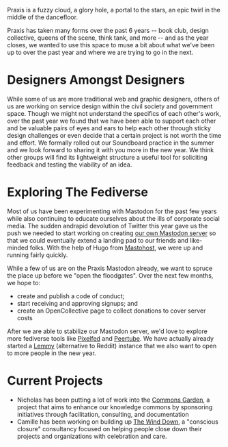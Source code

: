 Praxis is a fuzzy cloud, a glory hole, a portal to the stars, an epic twirl in the middle of the dancefloor. 

Praxis has taken many forms over the past 6 years -- book club, design collective, queens of the scene, think tank, and more -- and as the year closes, we wanted to use this space to muse a bit about what we've been up to over the past year and where we are trying to go in the next. 

# Designers Amongst Designers 

While some of us are more traditional web and graphic designers, others of us are working on service design within the civil society and government space. Though we might not understand the specifics of each other's work, over the past year we found that we have been able to support each other and be valuable pairs of eyes and ears to help each other through sticky design challenges or even decide that a certain project is not worth the time and effort. We formally rolled out our Soundboard practice in the summer and we look forward to sharing it with you more in the new year. We think other groups will find its lightweight structure a useful tool for soliciting feedback and testing the viability of an idea. 

# Exploring The Fediverse 

Most of us have been experimenting with Mastodon for the past few years while also continuing to educate ourselves about the ills of corporate social media. The sudden andrapid devolution of Twitter this year gave us the push we needed to start working on creating [our own Mastodon server](https://social.praxis.nyc) so that we could eventually extend a landing pad to our friends and like-minded folks. With the help of Hugo from [Mastohost](https://mastohost.com), we were up and running fairly quickly. 

While a few of us are on the Praxis Mastodon already, we want to spruce the place up before we "open the floodgates". Over the next few months, we hope to:
* create and publish a code of conduct;  
* start receiving and approving signups; and 
* create an OpenCollective page to collect donations to cover server costs

After we are able to stabilize our Mastodon server, we'd love to explore more fediverse tools like [Pixelfed](https://pixelfed.org/) and [Peertube](https://joinpeertube.org/en). We have actually already started a [Lemmy](https://join-lemmy.org/) (alternative to Reddit) instance that we also want to open to more people in the new year.

# Current Projects

* Nicholas has been putting a lot of work into the [Commons Garden](https://commons.garden), a project that aims to enhance our knowledge commons by sponsoring initiatives through facilitation, consulting, and documentation 
* Camille has been working on building up [The Wind Down](https://wind-down.org), a "conscious closure" consultancy focused on helping people close down their projects and organizations with celebration and care. 
